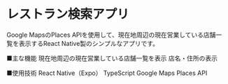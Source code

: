 # レストラン検索アプリ
Google MapsのPlaces APIを使用して、現在地周辺の現在営業している店舗一覧を表示するReact Native製のシンプルなアプリです。

■主な機能
現在地周辺の現在営業している店舗一覧を表示
店名・住所の表示

■使用技術
React Native（Expo）
TypeScript
Google Maps Places API

